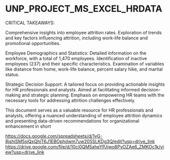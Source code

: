 # UNP_PROJECT_MS_EXCEL_HRDATA

CRITICAL TAKEAWAYS:

Comprehensive insights into employee attrition rates.
Exploration of trends and key factors influencing attrition, including work-life balance and promotional opportunities.

Employee Demographics and Statistics:
Detailed information on the workforce, with a total of 1,470 employees.
Identification of inactive employees (237) and their specific characteristics.
Examination of variables like distance from home, work-life balance, percent salary hike, and marital status.

Strategic Decision Support:
A tailored focus on providing actionable insights for HR professionals and analysts.
Aimed at facilitating informed decision-making and strategic planning.
Emphasis on empowering HR teams with the necessary tools for addressing attrition challenges effectively.

This document serves as a valuable resource for HR professionals and analysts, offering a nuanced understanding of employee attrition dynamics and presenting data-driven recommendations for organizational enhancement in short

https://docs.google.com/spreadsheets/d/1yG-8jshiSM5sjQxQhiT6J1EBOphdwm7uw205SLKDg3Q/edit?usp=drive_link
https://drive.google.com/file/d/10ci0QM5aheYPJjwo8PyOZAe6_ZMKOc1k/view?usp=drive_link
